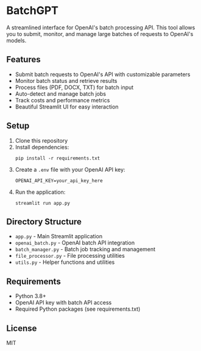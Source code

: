 # BatchGPT

A streamlined interface for OpenAI's batch processing API. This tool allows you to submit, monitor, and manage large batches of requests to OpenAI's models.

## Features

- Submit batch requests to OpenAI's API with customizable parameters
- Monitor batch status and retrieve results
- Process files (PDF, DOCX, TXT) for batch input
- Auto-detect and manage batch jobs
- Track costs and performance metrics
- Beautiful Streamlit UI for easy interaction

## Setup

1. Clone this repository
2. Install dependencies:
   ```
   pip install -r requirements.txt
   ```
3. Create a `.env` file with your OpenAI API key:
   ```
   OPENAI_API_KEY=your_api_key_here
   ```
4. Run the application:
   ```
   streamlit run app.py
   ```

## Directory Structure

- `app.py` - Main Streamlit application
- `openai_batch.py` - OpenAI batch API integration
- `batch_manager.py` - Batch job tracking and management
- `file_processor.py` - File processing utilities
- `utils.py` - Helper functions and utilities

## Requirements

- Python 3.8+
- OpenAI API key with batch API access
- Required Python packages (see requirements.txt)

## License

MIT 